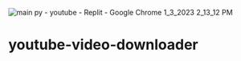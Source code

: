 ![main py - youtube - Replit - Google Chrome 1_3_2023 2_13_12 PM](https://user-images.githubusercontent.com/103414625/210324325-af85fe41-8384-4ce2-ade6-977ec3144d59.png)
# youtube-video-downloader
